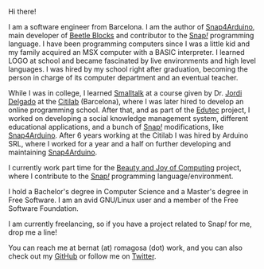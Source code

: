 Hi there!  

I am a software engineer from Barcelona. I am the author of [Snap4Arduino](http://snap4arduino.org), main developer of [Beetle Blocks](http://beetleblocks.com) and contributor to the [Snap<i>!</i>](http://snap.berkeley.edu) programming language. I have been programming computers since I was a little kid and my family acquired an MSX computer with a BASIC interpreter. I learned LOGO at school and became fascinated by live environments and high level languages. I was hired by my school right after graduation, becoming the person in charge of its computer department and an eventual teacher.  

While I was in college, I learned [Smalltalk](http://wiki.c2.com/?SmalltalkLanguage) at a course given by Dr. [Jordi Delgado](https://www.cs.upc.edu/~jdelgado/) at the [Citilab](http://citilab.eu) (Barcelona), where I was later hired to develop an online programming school. After that, and as part of the [Edutec](http://edutec.citilab.eu) project, I worked on developing a social knowledge management system, different educational applications, and a bunch of [Snap<i>!</i>](http://snap.berkeley.edu) modifications, like [Snap4Arduino](http://snap4arduino.rocks). After 6 years working at the Citilab I was hired by Arduino SRL, where I worked for a year and a half on further developing and maintaining [Snap4Arduino](http://snap4arduino.rocks).  

I currently work part time for the [Beauty and Joy of Computing](http://bjc.berkeley.edu) project, where I contribute to the [Snap<i>!</i>](http://snap.berkeley.edu) programming language/environment.  

I hold a Bachelor's degree in Computer Science and a Master's degree in Free Software. I am an avid GNU/Linux user and a member of the Free Software Foundation.

I am currently freelancing, so if you have a project related to Snap<i>!</i> for me, drop me a line!

You can reach me at bernat (at) romagosa (dot) work, and you can also check out my [GitHub](https://github.com/bromagosa) or follow me on [Twitter](https://twitter.com/bromagosa). 
